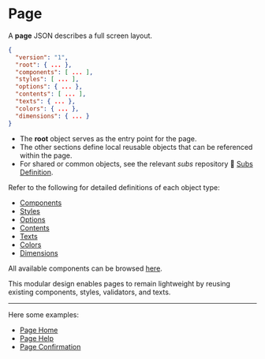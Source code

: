 # Page

A **page** JSON describes a full screen layout.

```json
{
  "version": "1",
  "root": { ... },
  "components": [ ... ],
  "styles": [ ... ],
  "options": { ... },
  "contents": [ ... ],
  "texts": { ... },
  "colors": { ... },
  "dimensions": { ... }
}
```

- The **root** object serves as the entry point for the page.
- The other sections define local reusable objects that can be referenced within the page.
- For shared or common objects, see the relevant *subs* repository 📖 [Subs Definition](../config/subs.md).

Refer to the following for detailed definitions of each object type:

-  [Components](../components-definition/index.md)
-  [Styles](../object-definition/style.md)
-  [Options](../object-definition/option.md)
-  [Contents](../object-definition/content.md)
-  [Texts](../object-definition/text.md)
-  [Colors](../object-definition/color.md)
-  [Dimensions](../object-definition/dimension.md)

All available components can be browsed [here](../components-definition/index.md).

This modular design enables pages to remain lightweight by reusing existing components, styles, validators, and texts.

---

Here some examples:

-  [Page Home](page-home.md)
-  [Page Help](page-help.md)
-  [Page Confirmation](page-confirmation.md)